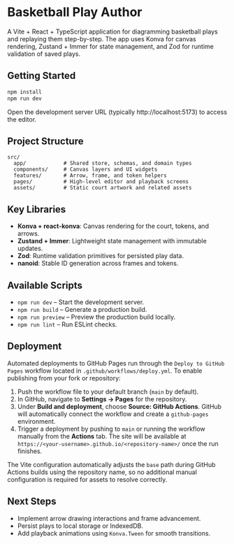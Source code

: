 # Basketball Play Author

A Vite + React + TypeScript application for diagramming basketball plays and replaying them step-by-step. The app uses Konva for canvas rendering, Zustand + Immer for state management, and Zod for runtime validation of saved plays.

## Getting Started

```bash
npm install
npm run dev
```

Open the development server URL (typically http://localhost:5173) to access the editor.

## Project Structure

```
src/
  app/            # Shared store, schemas, and domain types
  components/     # Canvas layers and UI widgets
  features/       # Arrow, frame, and token helpers
  pages/          # High-level editor and playback screens
  assets/         # Static court artwork and related assets
```

## Key Libraries

- **Konva + react-konva**: Canvas rendering for the court, tokens, and arrows.
- **Zustand + Immer**: Lightweight state management with immutable updates.
- **Zod**: Runtime validation primitives for persisted play data.
- **nanoid**: Stable ID generation across frames and tokens.

## Available Scripts

- `npm run dev` – Start the development server.
- `npm run build` – Generate a production build.
- `npm run preview` – Preview the production build locally.
- `npm run lint` – Run ESLint checks.

## Deployment

Automated deployments to GitHub Pages run through the `Deploy to GitHub Pages` workflow located in `.github/workflows/deploy.yml`. To enable publishing from your fork or repository:

1. Push the workflow file to your default branch (`main` by default).
2. In GitHub, navigate to **Settings → Pages** for the repository.
3. Under **Build and deployment**, choose **Source: GitHub Actions**. GitHub will automatically connect the workflow and create a `github-pages` environment.
4. Trigger a deployment by pushing to `main` or running the workflow manually from the **Actions** tab. The site will be available at `https://<your-username>.github.io/<repository-name>/` once the run finishes.

The Vite configuration automatically adjusts the `base` path during GitHub Actions builds using the repository name, so no additional manual configuration is required for assets to resolve correctly.

## Next Steps

- Implement arrow drawing interactions and frame advancement.
- Persist plays to local storage or IndexedDB.
- Add playback animations using `Konva.Tween` for smooth transitions.
